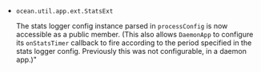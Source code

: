 * `ocean.util.app.ext.StatsExt`

  The stats logger config instance parsed in `processConfig` is now accessible
  as a public member. (This also allows `DaemonApp` to configure its
  `onStatsTimer` callback to fire according to the period specified in the stats
  logger config. Previously this was not configurable, in a daemon app.)"
